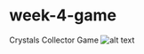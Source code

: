 # week-4-game
Crystals Collector Game 
![alt text](https://raw.githubusercontent.com/snowghost24/hangman/master/assets/images/gamegif.git)

